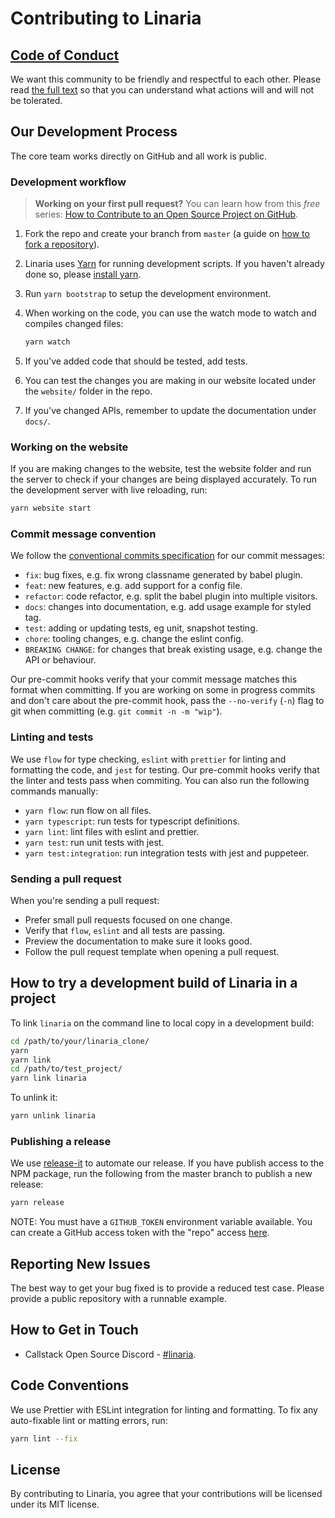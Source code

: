 # Contributing to Linaria

## [Code of Conduct](/CODE_OF_CONDUCT.md)

We want this community to be friendly and respectful to each other. Please read [the full text](/CODE_OF_CONDUCT.md) so that you can understand what actions will and will not be tolerated.

## Our Development Process

The core team works directly on GitHub and all work is public.

### Development workflow

> **Working on your first pull request?** You can learn how from this *free* series: [How to Contribute to an Open Source Project on GitHub](https://egghead.io/series/how-to-contribute-to-an-open-source-project-on-github).

1. Fork the repo and create your branch from `master` (a guide on [how to fork a repository](https://help.github.com/articles/fork-a-repo/)).

1. Linaria uses [Yarn](https://yarnpkg.com/en/) for running development scripts. If you haven't already done so, please [install yarn](https://yarnpkg.com/en/docs/install).

1. Run `yarn bootstrap` to setup the development environment.

1. When working on the code, you can use the watch mode to watch and compiles changed files:

    ```sh
    yarn watch
    ```

1. If you've added code that should be tested, add tests.

1. You can test the changes you are making in our website located under the `website/` folder in the repo.

1. If you've changed APIs, remember to update the documentation under `docs/`.

### Working on the website

If you are making changes to the website, test the website folder and run the server to check if your changes are being displayed accurately. To run the development server with live reloading, run:

```sh
yarn website start
```

### Commit message convention

We follow the [conventional commits specification](https://www.conventionalcommits.org/en) for our commit messages:

* `fix`: bug fixes, e.g. fix wrong classname generated by babel plugin.
* `feat`: new features, e.g. add support for a config file.
* `refactor`: code refactor, e.g. split the babel plugin into multiple visitors.
* `docs`: changes into documentation, e.g. add usage example for styled tag.
* `test`: adding or updating tests, eg unit, snapshot testing.
* `chore`: tooling changes, e.g. change the eslint config.
* `BREAKING CHANGE`: for changes that break existing usage, e.g. change the API or behaviour.

Our pre-commit hooks verify that your commit message matches this format when committing. If you are working on some in progress commits and don't care about the pre-commit hook, pass the `--no-verify` (`-n`) flag to git when committing (e.g. `git commit -n -m "wip"`).

### Linting and tests

We use `flow` for type checking, `eslint` with `prettier` for linting and formatting the code, and `jest` for testing. Our pre-commit hooks verify that the linter and tests pass when commiting. You can also run the following commands manually:

* `yarn flow`: run flow on all files.
* `yarn typescript`: run tests for typescript definitions.
* `yarn lint`: lint files with eslint and prettier.
* `yarn test`: run unit tests with jest.
* `yarn test:integration`: run integration tests with jest and puppeteer.

### Sending a pull request

When you're sending a pull request:

* Prefer small pull requests focused on one change.
* Verify that `flow`, `eslint` and all tests are passing.
* Preview the documentation to make sure it looks good.
* Follow the pull request template when opening a pull request.

## How to try a development build of Linaria in a project

To link `linaria` on the command line to local copy in a development build:

```sh
cd /path/to/your/linaria_clone/
yarn
yarn link
cd /path/to/test_project/
yarn link linaria
```

To unlink it:

```sh
yarn unlink linaria
```

### Publishing a release

We use [release-it](https://github.com/webpro/release-it) to automate our release. If you have publish access to the NPM package, run the following from the master branch to publish a new release:

```sh
yarn release
```

NOTE: You must have a `GITHUB_TOKEN` environment variable available. You can create a GitHub access token with the "repo" access [here](https://github.com/settings/tokens).

## Reporting New Issues

The best way to get your bug fixed is to provide a reduced test case. Please provide a public repository with a runnable example.

## How to Get in Touch

* Callstack Open Source Discord - [#linaria](https://discord.gg/zwR2Cdh).

## Code Conventions

We use Prettier with ESLint integration for linting and formatting. To fix any auto-fixable lint or matting errors, run:

```sh
yarn lint --fix
```

## License

By contributing to Linaria, you agree that your contributions will be licensed under its MIT license.
